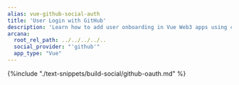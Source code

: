 ```yaml
---
alias: vue-github-social-auth
title: 'User Login with GitHub'
description: 'Learn how to add user onboarding in Vue Web3 apps using custom login UI and GitHub as the social provider.'
arcana:
  root_rel_path: ../../../../..
  social_provider: "'github'"
  app_type: "Vue"
---
```


{%include "./text-snippets/build-social/github-oauth.md" %}